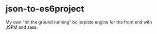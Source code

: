 # json-to-es6project
My own "hit the ground running" boilerplate engine for the front end with JSPM and sass.
